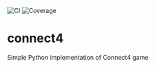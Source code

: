 ![CI](https://github.com/ftagliaca/connect4/actions/workflows/build.yml/badge.svg)
![Coverage](https://github.com/ftagliaca/connect4/actions/workflows/coverage.yml/badge.svg)
# connect4
Simple Python implementation of Connect4 game

